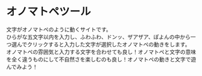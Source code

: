 # オノマトペツール
文字がオノマトペのように動くサイトです。<br>
ひらがな五文字以内を入力し、ふわふわ、ドンッ、ザアザア、ぽよんの中から一つ選んでクリックすると入力した文字が選択したオノマトペの動きをします。<br>
オノマトペの雰囲気と入力する文字を合わせても良し！オノマトペと文字の意味を全く違うものにして不自然さを楽しむのも良し！オノマトペの動きと文字で遊んでみよう！
